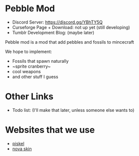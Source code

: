 # Pebble Mod

* Discord Server: https://discord.gg/YBhTY5Q
* Curseforge Page + Download: not up yet (still developing)
* Tumblr Development Blog: (maybe later)


Pebble mod is a mod that add pebbles and fossils to mincecraft

We hope to implement:
* Fossils that spawn naturally
* ~sprite cranberry~
* cool weapons
* and other stuff I guess

Other Links
============

* Todo list: (I'll make that later, unless someone else wants to)

Websites that we use
====================

* [piskel](http://piskelapp.com)
* [nova skin](https://minecraft.novaskin.me/resourcepacks)

